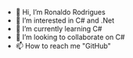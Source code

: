 - 👋 Hi, I’m Ronaldo Rodrigues
- 👀 I’m interested in C# and .Net
- 🌱 I’m currently learning C#
- 💞️ I’m looking to collaborate on C#
- 📫 How to reach me "GitHub"

<!---
RODR1GU3S/RODR1GU3S is a ✨ special ✨ repository because its `README.md` (this file) appears on your GitHub profile.
You can click the Preview link to take a look at your changes.
--->
